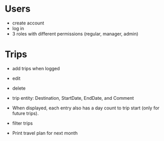 
# Users
- create account
- log in
- 3 roles with different permissions (regular, manager, admin)


# Trips
- add trips when logged
- edit
- delete

- trip entity: Destination, StartDate, EndDate, and Comment
- When displayed, each entry also has a day count to trip start (only for future trips).
- filter trips
- Print travel plan for next month
